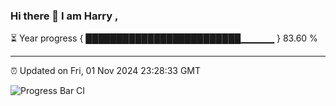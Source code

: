 ### Hi there 👋 I am Harry , 

⏳ Year progress { █████████████████████████▁▁▁▁▁ } 83.60 %

---

⏰ Updated on Fri, 01 Nov 2024 23:28:33 GMT

![Progress Bar CI](https://github.com/duykhang68/duykhang68/workflows/Progress%20Bar%20CI/badge.svg)
